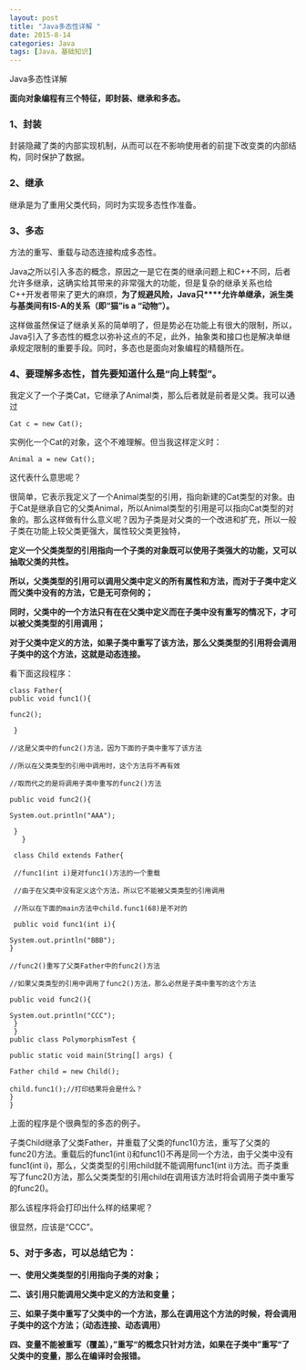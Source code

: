 ```yaml
---
layout: post
title: "Java多态性详解 "
date: 2015-8-14
categories: Java
tags: [Java，基础知识]
---
```

Java多态性详解

<!-- more -->

**面向对象编程有三个特征，即封装、继承和多态。**

### 1、封装

封装隐藏了类的内部实现机制，从而可以在不影响使用者的前提下改变类的内部结构，同时保护了数据。

### 2、继承　　

继承是为了重用父类代码，同时为实现多态性作准备。

### 3、多态　　

方法的重写、重载与动态连接构成多态性。

Java之所以引入多态的概念，原因之一是它在类的继承问题上和C++不同，后者允许多继承，这确实给其带来的非常强大的功能，但是复杂的继承关系也给C++开发者带来了更大的麻烦，**为了规避风险，Java只****允许单继承，派生类与基类间有IS-A的关系（即“猫”is a “动物”）。**

这样做虽然保证了继承关系的简单明了，但是势必在功能上有很大的限制，所以，Java引入了多态性的概念以弥补这点的不足，此外，抽象类和接口也是解决单继承规定限制的重要手段。同时，多态也是面向对象编程的精髓所在。


### 4、要理解多态性，首先要知道什么是“向上转型”。

我定义了一个子类Cat，它继承了Animal类，那么后者就是前者是父类。我可以通过

    Cat c = new Cat();

实例化一个Cat的对象，这个不难理解。但当我这样定义时：

    Animal a = new Cat();

这代表什么意思呢？

很简单，它表示我定义了一个Animal类型的引用，指向新建的Cat类型的对象。由于Cat是继承自它的父类Animal，所以Animal类型的引用是可以指向Cat类型的对象的。那么这样做有什么意义呢？因为子类是对父类的一个改进和扩充，所以一般子类在功能上较父类更强大，属性较父类更独特，

**定义一个父类类型的引用指向一个子类的对象既可以使用子类强大的功能，又可以抽取父类的共性。**

**所以，父类类型的引用可以调用父类中定义的所有属性和方法，而对于子类中定义而父类中没有的方法，它是无可奈何的；**

**同时，父类中的一个方法只有在在父类中定义而在子类中没有重写的情况下，才可以被父类类型的引用调用；**

**对于父类中定义的方法，如果子类中重写了该方法，那么父类类型的引用将会调用子类中的这个方法，这就是动态连接。**


看下面这段程序：

    class Father{
    public void func1(){

    func2();

     }

    //这是父类中的func2()方法，因为下面的子类中重写了该方法

    //所以在父类类型的引用中调用时，这个方法将不再有效

    //取而代之的是将调用子类中重写的func2()方法

    public void func2(){

    System.out.println("AAA");

     }
       }

     class Child extends Father{

     //func1(int i)是对func1()方法的一个重载

     //由于在父类中没有定义这个方法，所以它不能被父类类型的引用调用

     //所以在下面的main方法中child.func1(68)是不对的

     public void func1(int i){

    System.out.println("BBB");
    }

    //func2()重写了父类Father中的func2()方法

    //如果父类类型的引用中调用了func2()方法，那么必然是子类中重写的这个方法

    public void func2(){

    System.out.println("CCC");
     }
     }
    public class PolymorphismTest {

    public static void main(String[] args) {

    Father child = new Child();

    child.func1();//打印结果将会是什么？
    }
    }

上面的程序是个很典型的多态的例子。

子类Child继承了父类Father，并重载了父类的func1()方法，重写了父类的func2()方法。重载后的func1(int i)和func1()不再是同一个方法，由于父类中没有func1(int i)，那么，父类类型的引用child就不能调用func1(int i)方法。而子类重写了func2()方法，那么父类类型的引用child在调用该方法时将会调用子类中重写的func2()。

那么该程序将会打印出什么样的结果呢？

很显然，应该是“CCC”。

### 5、对于多态，可以总结它为：

**一、使用父类类型的引用指向子类的对象；**

**二、该引用只能调用父类中定义的方法和变量；**

**三、如果子类中重写了父类中的一个方法，那么在调用这个方法的时候，将会调用子类中的这个方法；（动态连接、动态调用）**

**四、变量不能被重写（覆盖），”重写“的概念只针对方法，如果在子类中”重写“了父类中的变量，那么在编译时会报错。**


